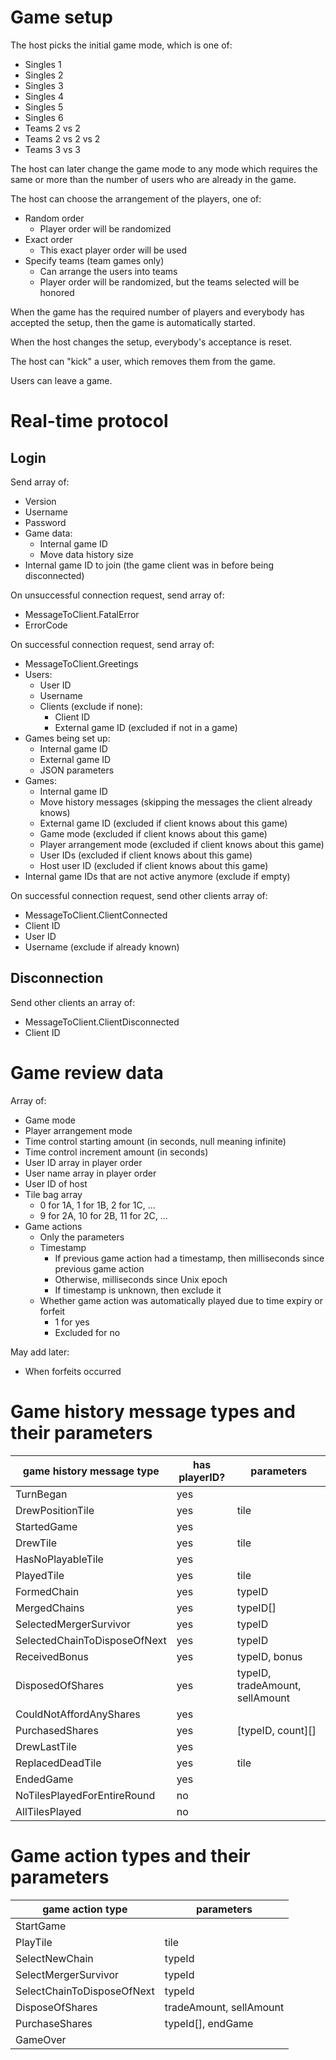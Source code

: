 # Game setup

The host picks the initial game mode, which is one of:

*   Singles 1
*   Singles 2
*   Singles 3
*   Singles 4
*   Singles 5
*   Singles 6
*   Teams 2 vs 2
*   Teams 2 vs 2 vs 2
*   Teams 3 vs 3

The host can later change the game mode to any mode which requires the same or more than the number of users who are already in the game.

The host can choose the arrangement of the players, one of:

*   Random order
    *   Player order will be randomized
*   Exact order
    *   This exact player order will be used
*   Specify teams (team games only)
    *   Can arrange the users into teams
    *   Player order will be randomized, but the teams selected will be honored

When the game has the required number of players and everybody has accepted the setup, then the game is automatically started.

When the host changes the setup, everybody's acceptance is reset.

The host can "kick" a user, which removes them from the game.

Users can leave a game.

# Real-time protocol

## Login

Send array of:

*   Version
*   Username
*   Password
*   Game data:
    *   Internal game ID
    *   Move data history size
*   Internal game ID to join (the game client was in before being disconnected)

On unsuccessful connection request, send array of:

*   MessageToClient.FatalError
*   ErrorCode

On successful connection request, send array of:

*   MessageToClient.Greetings
*   Users:
    *   User ID
    *   Username
    *   Clients (exclude if none):
        *   Client ID
        *   External game ID (excluded if not in a game)
*   Games being set up:
    *   Internal game ID
    *   External game ID
    *   JSON parameters
*   Games:
    *   Internal game ID
    *   Move history messages (skipping the messages the client already knows)
    *   External game ID (excluded if client knows about this game)
    *   Game mode (excluded if client knows about this game)
    *   Player arrangement mode (excluded if client knows about this game)
    *   User IDs (excluded if client knows about this game)
    *   Host user ID (excluded if client knows about this game)
*   Internal game IDs that are not active anymore (exclude if empty)

On successful connection request, send other clients array of:

*   MessageToClient.ClientConnected
*   Client ID
*   User ID
*   Username (exclude if already known)

## Disconnection

Send other clients an array of:

*   MessageToClient.ClientDisconnected
*   Client ID

# Game review data

Array of:

*   Game mode
*   Player arrangement mode
*   Time control starting amount (in seconds, null meaning infinite)
*   Time control increment amount (in seconds)
*   User ID array in player order
*   User name array in player order
*   User ID of host
*   Tile bag array
    *   0 for 1A, 1 for 1B, 2 for 1C, ...
    *   9 for 2A, 10 for 2B, 11 for 2C, ...
*   Game actions
    *   Only the parameters
    *   Timestamp
        *   If previous game action had a timestamp, then milliseconds since previous game action
        *   Otherwise, milliseconds since Unix epoch
        *   If timestamp is unknown, then exclude it
    *   Whether game action was automatically played due to time expiry or forfeit
        *   1 for yes
        *   Excluded for no

May add later:

*   When forfeits occurred

# Game history message types and their parameters

| game history message type    | has playerID? | parameters                      |
| ---------------------------- | ------------- | ------------------------------- |
| TurnBegan                    | yes           |                                 |
| DrewPositionTile             | yes           | tile                            |
| StartedGame                  | yes           |                                 |
| DrewTile                     | yes           | tile                            |
| HasNoPlayableTile            | yes           |                                 |
| PlayedTile                   | yes           | tile                            |
| FormedChain                  | yes           | typeID                          |
| MergedChains                 | yes           | typeID[]                        |
| SelectedMergerSurvivor       | yes           | typeID                          |
| SelectedChainToDisposeOfNext | yes           | typeID                          |
| ReceivedBonus                | yes           | typeID, bonus                   |
| DisposedOfShares             | yes           | typeID, tradeAmount, sellAmount |
| CouldNotAffordAnyShares      | yes           |                                 |
| PurchasedShares              | yes           | [typeID, count][]               |
| DrewLastTile                 | yes           |                                 |
| ReplacedDeadTile             | yes           | tile                            |
| EndedGame                    | yes           |                                 |
| NoTilesPlayedForEntireRound  | no            |                                 |
| AllTilesPlayed               | no            |                                 |

# Game action types and their parameters

| game action type           | parameters              |
| -------------------------- | ----------------------- |
| StartGame                  |                         |
| PlayTile                   | tile                    |
| SelectNewChain             | typeId                  |
| SelectMergerSurvivor       | typeId                  |
| SelectChainToDisposeOfNext | typeId                  |
| DisposeOfShares            | tradeAmount, sellAmount |
| PurchaseShares             | typeId[], endGame       |
| GameOver                   |                         |
